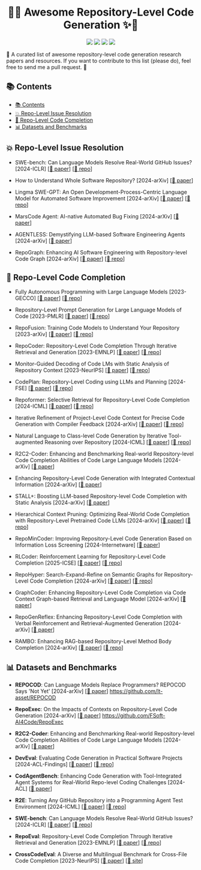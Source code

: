 <h1 align="center">🤖✨ Awesome Repository-Level Code Generation ✨🤖</h1>

<p align="center">
  <a href="https://awesome.re"><img src="https://awesome.re/badge.svg"></a>
  <img src="https://img.shields.io/github/stars/YerbaPage/Awesome-Repo-Level-Code-Generation?color=yellow&label=⭐ Stars">
  <img src="https://img.shields.io/badge/PRs-Welcome-red">
  <img src="https://img.shields.io/github/last-commit/YerbaPage/Awesome-Repo-Level-Code-Generation?label=⏰ Last%20Commit">
</p>

🌟 A curated list of awesome repository-level code generation research papers and resources. If you want to contribute to this list (please do), feel free to send me a pull request. 🚀

## 📚 Contents

- [📚 Contents](#-contents)
- [💥 Repo-Level Issue Resolution](#-repo-level-issue-resolution)
- [🤖 Repo-Level Code Completion](#-repo-level-code-completion)
- [📊 Datasets and Benchmarks](#-datasets-and-benchmarks)

## 💥 Repo-Level Issue Resolution

- SWE-bench: Can Language Models Resolve Real-World GitHub Issues? [2024-ICLR] [[📄 paper](https://arxiv.org/pdf/2310.06770)] [[🔗 repo](https://github.com/princeton-nlp/SWE-bench)]
  
- How to Understand Whole Software Repository? [2024-arXiv] [[📄 paper](https://arxiv.org/pdf/2406.01422)]

- Lingma SWE-GPT: An Open Development-Process-Centric Language Model for Automated Software Improvement [2024-arXiv] [[📄 paper](https://arxiv.org/html/2411.00622v1)] [[🔗 repo](https://github.com/LingmaTongyi/Lingma-SWE-GPT)]  

- MarsCode Agent: AI-native Automated Bug Fixing [2024-arXiv] [[📄 paper](https://arxiv.org/html/2411.10213v1)]  

- AGENTLESS: Demystifying LLM-based Software Engineering Agents [2024-arXiv] [[📄 paper](https://arxiv.org/abs/2407.01489)]  

- RepoGraph: Enhancing AI Software Engineering with Repository-level Code Graph [2024-arXiv] [[📄 paper](https://arxiv.org/abs/2407.01489)] [[🔗 repo](https://github.com/ozyyshr/RepoGraph)]  

## 🤖 Repo-Level Code Completion

- Fully Autonomous Programming with Large Language Models [2023-GECCO] [[📄 paper](https://dl.acm.org/doi/pdf/10.1145/3583131.3590481)] [[🔗 repo](https://github.com/KoutchemeCharles/aied2023)]

- Repository-Level Prompt Generation for Large Language Models of Code [2023-PMLR] [[📄 paper](https://proceedings.mlr.press/v202/shrivastava23a.html)] [[🔗 repo](https://github.com/shrivastavadisha/repo_level_prompt_generation)]

- RepoFusion: Training Code Models to Understand Your Repository [2023-arXiv] [[📄 paper](https://arxiv.org/abs/2306.10998)] [[🔗 repo](https://github.com/ServiceNow/RepoFusion)]

- RepoCoder: Repository-Level Code Completion Through Iterative Retrieval and Generation [2023-EMNLP] [[📄 paper](https://aclanthology.org/2023.emnlp-main.151/)] [[🔗 repo](https://github.com/microsoft/CodeT/tree/main/RepoCoder)]

- Monitor-Guided Decoding of Code LMs with Static Analysis of Repository Context [2023-NeurIPS] [[📄 paper](https://neurips.cc/virtual/2023/poster/70362)] [[🔗 repo](https://aka.ms/monitors4codegen)]

- CodePlan: Repository-Level Coding using LLMs and Planning [2024-FSE] [[📄 paper](https://dl.acm.org/doi/abs/10.1145/3643757)] [[🔗 repo](https://github.com/microsoft/codeplan)]

- Repoformer: Selective Retrieval for Repository-Level Code Completion [2024-ICML] [[📄 paper](https://arxiv.org/abs/2403.10059)] [[🔗 repo](https://repoformer.github.io/)]

- Iterative Refinement of Project-Level Code Context for Precise Code Generation with Compiler Feedback [2024-arXiv] [[📄 paper](https://arxiv.org/abs/2403.16792)] [[🔗 repo](https://github.com/CGCL-codes/naturalcc/tree/main/examples/cocogen)]

- Natural Language to Class-level Code Generation by Iterative Tool-augmented Reasoning over Repository [2024-ICML] [[📄 paper](https://arxiv.org/abs/2405.01573)] [[🔗 repo](https://github.com/microsoft/repoclassbench)]

- R2C2-Coder: Enhancing and Benchmarking Real-world Repository-level Code Completion Abilities of Code Large Language Models [2024-arXiv] [[📄 paper](https://arxiv.org/abs/2406.01359)]

- Enhancing Repository-Level Code Generation with Integrated
Contextual Information [2024-arXiv] [[📄 paper](https://arxiv.org/pdf/2406.03283)]

- STALL+: Boosting LLM-based Repository-level Code Completion with Static Analysis [2024-arXiv] [[📄 paper](https://arxiv.org/abs/2406.10018)]

- Hierarchical Context Pruning: Optimizing Real-World Code Completion with Repository-Level Pretrained Code LLMs [2024-arXiv] [[📄 paper](https://arxiv.org/abs/2406.18294)] [[🔗 repo](https://github.com/Hambaobao/HCP-Coder)]

- RepoMinCoder: Improving Repository-Level Code Generation Based on Information Loss Screening [2024-Internetware] [[📄 paper](https://dl.acm.org/doi/10.1145/3671016.3674819)]

- RLCoder: Reinforcement Learning for Repository-Level Code Completion [2025-ICSE] [[📄 paper](https://arxiv.org/abs/2407.19487)] [[🔗 repo](https://github.com/DeepSoftwareAnalytics/RLCoder)]

- RepoHyper: Search-Expand-Refine on Semantic Graphs for Repository-Level Code Completion [2024-arXiv] [[📄 paper](https://arxiv.org/abs/2403.06095)] [[🔗 repo](https://github.com/FSoft-AI4Code/RepoHyper)]

- GraphCoder: Enhancing Repository-Level Code Completion via Code Context Graph-based Retrieval and Language Model [2024-arXiv] [[📄 paper](https://arxiv.org/abs/2406.07003)]

- RepoGenReflex: Enhancing Repository-Level Code Completion with Verbal Reinforcement and Retrieval-Augmented Generation [2024-arXiv] [[📄 paper](https://arxiv.org/abs/2409.13122)]

- RAMBO: Enhancing RAG-based Repository-Level Method Body Completion [2024-arXiv] [[📄 paper](https://arxiv.org/abs/2409.15204)] [[🔗 repo](https://github.com/ise-uet-vnu/rambo)]

## 📊 Datasets and Benchmarks

- **REPOCOD**: Can Language Models Replace Programmers? REPOCOD  Says 'Not Yet' [2024-arXiv] [[📄 paper](https://arxiv.org/abs/2410.21647)]  https://github.com/lt-asset/REPOCOD

- **RepoExec**: On the Impacts of Contexts on Repository-Level Code Generation [2024-arXiv] [[📄 paper](https://arxiv.org/abs/2406.11927)]  https://github.com/FSoft-AI4Code/RepoExec

- **R2C2-Coder**: Enhancing and Benchmarking Real-world Repository-level Code Completion Abilities of Code Large Language Models [2024-arXiv] [[📄 paper](https://arxiv.org/abs/2406.01359)]

- **DevEval**: Evaluating Code Generation in Practical Software Projects [2024-ACL-Findings] [[📄 paper](https://aclanthology.org/2024.findings-acl.214.pdf)] [[🔗 repo](https://github.com/seketeam/DevEval)]

- **CodAgentBench**: Enhancing Code Generation with Tool-Integrated Agent Systems for Real-World Repo-level Coding Challenges [2024-ACL] [[📄 paper](https://aclanthology.org/2024.acl-long.737/)]

- **R2E**: Turning Any GitHub Repository into a Programming Agent Test Environment [2024-ICML] [[📄 paper](https://proceedings.mlr.press/v235/jain24c.html)] [[🔗 repo](https://r2e.dev/)]  

- **SWE-bench**: Can Language Models Resolve Real-World GitHub Issues? [2024-ICLR] [[📄 paper](https://arxiv.org/pdf/2310.06770)] [[🔗 repo](https://github.com/princeton-nlp/SWE-bench)]

- **RepoEval**: Repository-Level Code Completion Through Iterative Retrieval and Generation [2023-EMNLP] [[📄 paper](https://aclanthology.org/2023.emnlp-main.151/)] [[🔗 repo](https://github.com/microsoft/CodeT/tree/main/RepoCoder)]

- **CrossCodeEval**: A Diverse and Multilingual Benchmark for Cross-File Code Completion [2023-NeurIPS] [[📄 paper](https://proceedings.neurips.cc/paper_files/paper/2023/file/920f2dced7d32ab2ba2f1970bc306af6-Paper-Datasets_and_Benchmarks.pdf)] [[🔗 site](https://crosscodeeval.github.io/)]
